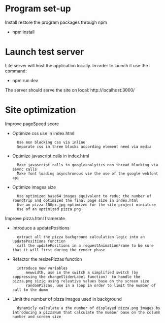 # Program set-up

Install restore the program packages through npm
- npm install

# Launch test server

Lite server will host the application locally. In order to launch it use the command: 
- npm run dev 

The server should serve the site on local: 
http://localhost:3000/

# Site optimization

Improve pageSpeed score

- Optimize css use in index.html

        Use non blocking css via inline
        Separate css in three blocks according element need via media

- Optimize javascript calls in index.html

        Make javascript calls to googleanalytics non thread blocking via async calls
        Make font loading asynchronous vie the use of the google webfont api

- Optimize images size

        Use optimized base64 images equivalent to reduc the number of roundtrip and optimized the final page size in index.html
        Use an pizza-100px.jpg optimized for the site project miniature
        Use of an optimized pizza.png

Improve pizza.html framerate

- Introduce a updatePositions 

        extract all the pizza background calculation logic into an updatePositions function
        call the updatePositions in a requestAnimationFrame to be sure that it will first during the render phase

- Refactor the resizePizzas function

        introduce new variables 
            newwidth, use in the switch a simplified switch (by suppressing the changeSliderLabel function)  to handle the pizza.png sizig using releative values base on the screen size 
            randomPizzas, use in a loop in order to limit the number of call to the domm

- Limit the number of pizza images used in background 

        dynamicly calculate a the number of displayed pizza.png images by introducing a pizzaNum that calculate the number base on the column number and screen size



    
